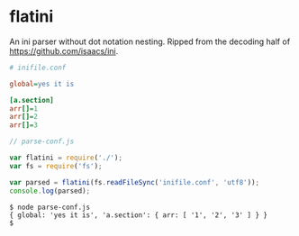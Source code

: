 # flatini
An ini parser without dot notation nesting. Ripped from the decoding half of 
https://github.com/isaacs/ini.

```ini
# inifile.conf

global=yes it is

[a.section]
arr[]=1
arr[]=2
arr[]=3
```

```js
// parse-conf.js

var flatini = require('./');
var fs = require('fs');

var parsed = flatini(fs.readFileSync('inifile.conf', 'utf8'));
console.log(parsed);
```

```shellsession
$ node parse-conf.js 
{ global: 'yes it is', 'a.section': { arr: [ '1', '2', '3' ] } }
$
```
